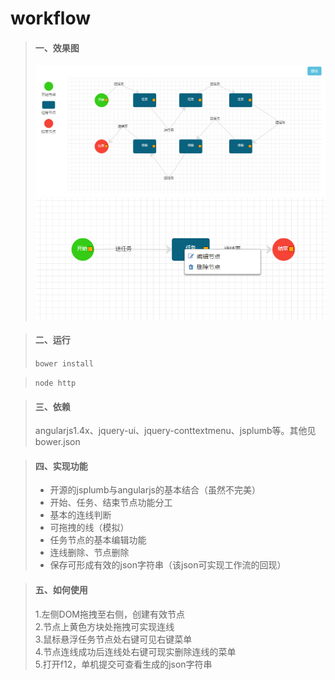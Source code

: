 # workflow


> #### 一、效果图
> ![Alt text](https://github.com/caoruonan/workflow/blob/master/img/1.jpg?raw=true)
> ![Alt text](https://github.com/caoruonan/workflow/blob/master/img/2.jpg?raw=true)

> #### 二、运行
> `bower install`   

> `node http`


> #### 三、依赖
> angularjs1.4x、jquery-ui、jquery-conttextmenu、jsplumb等。其他见bower.json


> #### 四、实现功能
> * 开源的jsplumb与angularjs的基本结合（虽然不完美）
> * 开始、任务、结束节点功能分工
> * 基本的连线判断
> * 可拖拽的线（模拟）
> * 任务节点的基本编辑功能
> * 连线删除、节点删除
> * 保存可形成有效的json字符串（该json可实现工作流的回现）


> #### 五、如何使用
> 1.左侧DOM拖拽至右侧，创建有效节点   
> 2.节点上黄色方块处拖拽可实现连线   
> 3.鼠标悬浮任务节点处右键可见右键菜单   
> 4.节点连线成功后连线处右键可现实删除连线的菜单   
> 5.打开f12，单机提交可查看生成的json字符串   


